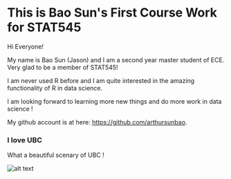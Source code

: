 This is Bao Sun's First Course Work for STAT545
=====================

Hi Everyone!

My name is Bao Sun (Jason) and I am a second year master student of ECE. Very glad to be a member of STAT545!

I am never used R before and I am quite interested in the amazing functionality of R in data science.

I am looking forward to learning more new things and do more work in data science !

My github account is at here: <https://github.com/arthursunbao>.

### I love UBC

What a beautiful scenary of UBC !

![alt text](https://www.ubc.ca/_assets/img/martha-piper-plaza-1920x700.jpg "A nice picture of UBC")
